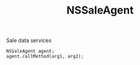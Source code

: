 ﻿---
uid: crmscript_ref_NSSaleAgent
title: NSSaleAgent
intellisense: Void.NSSaleAgent
keywords: NSSaleAgent
so.topic: reference
---

Sale data services

```crmscript
NSSaleAgent agent;
agent.callMethod(arg1, arg2);
```

